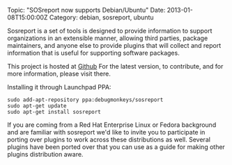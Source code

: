 Topic: "SOSreport now supports Debian/Ubuntu"
Date: 2013-01-08T15:00:00Z
Category: debian, sosreport, ubuntu

Sosreport is a set of tools is designed to provide information to support organizations
in an extensible manner, allowing third parties, package maintainers, and
anyone else to provide plugins that will collect and report information that
is useful for supporting software packages.

This project is hosted at [Github](http://github.com/sosreport/sosreport) For the latest
version, to contribute, and for more information, please visit there.

Installing it through Launchpad PPA:

    sudo add-apt-repository ppa:debugmonkeys/sosreport
    sudo apt-get update
    sudo apt-get install sosreport

If you are coming from a Red Hat Enterprise Linux or Fedora background and are familiar with sosreport we'd like to invite you to participate in porting over plugins to work across these distributions as well. Several plugins have been ported over that you can use as a guide for making other plugins distribution aware.
